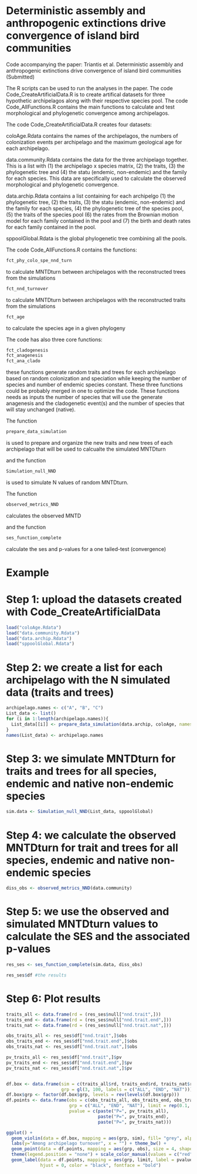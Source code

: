 # Deterministic assembly and anthropogenic extinctions drive convergence of island bird communities

Code accompanying the paper: Triantis et al. Deterministic assembly and anthropogenic extinctions drive convergence of island bird communities (Submitted)

The R scripts can be used to run the analyses in the paper. The code Code_CreateArtificialData.R is to create artifical datasets for three hypothetic archipelagos along with their respective species pool. The code Code_AllFunctions.R contains the main functions to calculate and test morphological and phylogenetic convergence among archipelagos.

The code Code_CreateArtificialData.R creates four datasets:

coloAge.Rdata contains the names of the archipelagos, the numbers of colonization events per archipelago and the maximum geological age for each archipelago.

data.community.Rdata contains the data for the three archipelago together. This is a list with (1) the archipelago x species matrix, (2) the traits, (3) the phylogenetic tree and (4) the statu (endemic, non-endemic) and the family for each species. This data are specifically used to calculate the observed morphological and phylogenetic convergence.  

data.archip.Rdata contains a list containing for each archipelgo (1) the phylogenetic tree, (2) the traits, (3) the statu (endemic, non-endemic) and the family for each species, (4) the phylogenetic tree of the species pool, (5) the traits of the species pool (6) the rates from the Brownian motion model for each family contained in the pool and (7) the birth and death rates for each family contained in the pool.

sppoolGlobal.Rdata is the global phylogenetic tree combining all the pools.

The code Code_AllFunctions.R contains the functions:

``` r
fct_phy_colo_spe_nnd_turn
```
to calculate MNTDturn between archipelagos with the reconstructed trees from the simulations
``` r
fct_nnd_turnover
```
to calculate MNTDturn between archipelagos with the reconstructed traits from the simulations
``` r
fct_age
```
to calculate the species age in a given phylogeny


The code has also three core functions:
``` r
fct_cladogenesis
fct_anagenesis
fct_ana_clado
```
these functions generate random traits and trees for each archipelago based on random colonization and speciation while keeping the number of species and number of endemic species constant. These three functions could be probably merged in one to optimize the code. These functions needs as inputs the number of species that will use the generate anagenesis and the cladogenetic event(s) and the number of species that will stay unchanged (native).

The function
``` r
prepare_data_simulation
```
is used to prepare and organize the new traits and new trees of each archipelago that will be used to calcualte the simulated MNTDturn

and the function
``` r
Simulation_null_NND
```
is used to simulate N values of random MNTDturn.

The function
``` r
observed_metrics_NND
```
calculates the observed MNTD

and the function 
``` r
ses_function_complete
```
calculate the ses and p-values for a one tailed-test (convergence)

# Example

# Step 1: upload the datasets created with Code_CreateArtificialData

``` r
load("coloAge.Rdata")
load("data.community.Rdata")
load("data.archip.Rdata")
load("sppoolGlobal.Rdata")
```

# Step 2: we create a list for each archipelago with the N simulated data (traits and trees)
``` r
archipelago.names <- c("A", "B", "C")
List_data <- list()
for (i in 1:length(archipelago.names)){
  List_data[[i]] <- prepare_data_simulation(data.archip, coloAge, names = archipelago.names[i], nsim=100, verbose = T)
}
names(List_data) <- archipelago.names
```
# Step 3: we simulate MNTDturn for traits and trees for all species, endemic and native non-endemic species
``` r
sim.data <- Simulation_null_NND(List_data, sppoolGlobal)
```

# Step 4: we calculate the observed MNTDturn for trait and trees for all species, endemic and native non-endemic species 
``` r
diss_obs <- observed_metrics_NND(data.community)
```
# Step 5: we use the observed and simulated MNTDturn values to calculate the SES and the associated p-values
``` r
res_ses <- ses_function_complete(sim.data, diss_obs)

res_ses$df #the results
```
# Step 6: Plot results
``` r
traits_all <- data.frame(rd = (res_ses$null["nnd.trait",]))
traits_end <- data.frame(rd = (res_ses$null["nnd.trait.end",]))
traits_nat <- data.frame(rd = (res_ses$null["nnd.trait.nat",]))

obs_traits_all <- res_ses$df["nnd.trait",]$obs
obs_traits_end <- res_ses$df["nnd.trait.end",]$obs
obs_traits_nat <- res_ses$df["nnd.trait.nat",]$obs

pv_traits_all <- res_ses$df["nnd.trait",]$pv
pv_traits_end <- res_ses$df["nnd.trait.end",]$pv
pv_traits_nat <- res_ses$df["nnd.trait.nat",]$pv


df.box <- data.frame(sim = c(traits_all$rd, traits_end$rd, traits_nat$rd), 
                     grp = gl(3, 100, labels = c("ALL", "END", "NAT")))
df.box$grp <- factor(df.box$grp, levels = rev(levels(df.box$grp)))
df.points <- data.frame(obs = c(obs_traits_all, obs_traits_end, obs_traits_nat), 
                        grp = c("ALL", "END", "NAT"), limit = rep(0.1, 3), 
                        pvalue = c(paste("P=", pv_traits_all), 
                                   paste("P=", pv_traits_end),
                                   paste("P=", pv_traits_nat)))

ggplot() + 
  geom_violin(data = df.box, mapping = aes(grp, sim), fill= "grey", alpha=0.6, color = NA)  + coord_flip() +
  labs(y="Among archipelago turnover", x = "") + theme_bw() + 
  geom_point(data = df.points, mapping = aes(grp, obs), size = 4, shape = 19, alpha=1) + 
  theme(legend.position = "none") + scale_color_manual(values = c("red")) + 
  geom_label(data = df.points, mapping = aes(grp, limit, label = pvalue), size = 2, 
             hjust = 0, color = "black", fontface = "bold") 
```

















